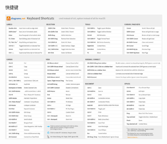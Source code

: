 <!--
 * @Author: JohnJeep
 * @Date: 2021-05-31 14:25:33
 * @LastEditTime: 2021-05-31 15:15:54
 * @LastEditors: Please set LastEditors
 * @Description: In User Settings Edit
 * @FilePath: Draw.io 用法
-->
快捷键

<img src="./figures/draw.io-shortcuts.png">